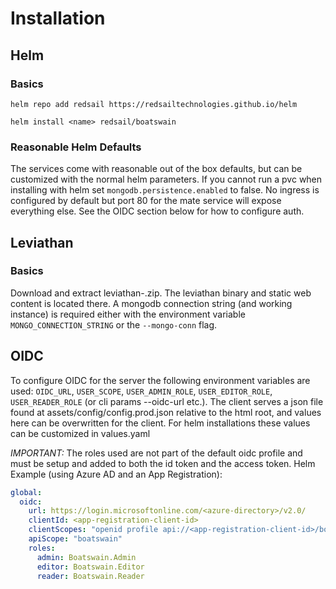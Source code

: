 # Installation

## Helm
### Basics
`helm repo add redsail https://redsailtechnologies.github.io/helm`

`helm install <name> redsail/boatswain`

### Reasonable Helm Defaults
The services come with reasonable out of the box defaults, but can be customized with the normal helm parameters. If you cannot run a pvc when installing with helm set `mongodb.persistence.enabled` to false. No ingress is configured by default but port 80 for the mate service will expose everything else. See the OIDC section below for how to configure auth.

## Leviathan
### Basics
Download and extract leviathan-<version>.zip. The leviathan binary and static web content is located there.
A mongodb connection string (and working instance) is required either with
the environment variable `MONGO_CONNECTION_STRING` or the `--mongo-conn` flag.

## OIDC
To configure OIDC for the server the following environment variables are used: `OIDC_URL`, `USER_SCOPE`, `USER_ADMIN_ROLE`, `USER_EDITOR_ROLE`, `USER_READER_ROLE`
(or cli params --oidc-url etc.). The client serves a json file found at assets/config/config.prod.json relative to the html root, and values here can be 
overwritten for the client. For helm installations these values can be customized in values.yaml

*IMPORTANT:* The roles used are not part of the default oidc profile and must be setup and added to both the id token and the access token.
Helm Example (using Azure AD and an App Registration):
```yaml
global:
  oidc:
    url: https://login.microsoftonline.com/<azure-directory>/v2.0/
    clientId: <app-registration-client-id>
    clientScopes: "openid profile api://<app-registration-client-id>/boatswain"
    apiScope: "boatswain"
    roles:
      admin: Boatswain.Admin
      editor: Boatswain.Editor
      reader: Boatswain.Reader
```
